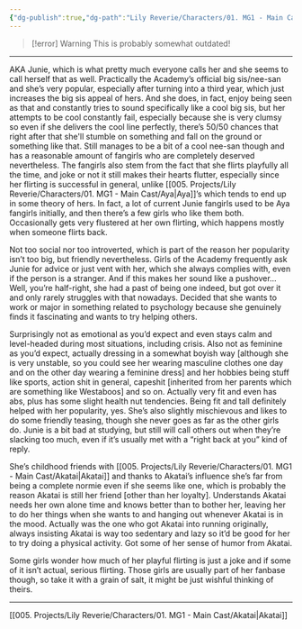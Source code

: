 ```yaml
---
{"dg-publish":true,"dg-path":"Lily Reverie/Characters/01. MG1 - Main Cast/Juniper.md","permalink":"/lily-reverie/characters/01-mg-1-main-cast/juniper/","created":"2024-01-20T03:25:43.124-03:00","updated":"2024-01-20T04:50:06.445-03:00"}
---
```


>[!error] Warning
>This is probably somewhat outdated!

---

AKA Junie, which is what pretty much everyone calls her and she seems to call herself that as well. Practically the Academy’s official big sis/nee-san and she’s very popular, especially after turning into a third year, which just increases the big sis appeal of hers. And she does, in fact, enjoy being seen as that and constantly tries to sound specifically like a cool big sis, but her attempts to be cool constantly fail, especially because she is very clumsy so even if she delivers the cool line perfectly, there’s 50/50 chances that right after that she'll stumble on something and fall on the ground or something like that. Still manages to be a bit of a cool nee-san though and has a reasonable amount of fangirls who are completely deserved nevertheless. The fangirls also stem from the fact that she flirts playfully all the time, and joke or not it still makes their hearts flutter, especially since her flirting is successful in general, unlike [[005. Projects/Lily Reverie/Characters/01. MG1 - Main Cast/Aya\|Aya]]’s which tends to end up in some theory of hers. In fact, a lot of current Junie fangirls used to be Aya fangirls initially, and then there’s a few girls who like them both. Occasionally gets very flustered at her own flirting, which happens mostly when someone flirts back.

Not too social nor too introverted, which is part of the reason her popularity isn’t too big, but friendly nevertheless. Girls of the Academy frequently ask Junie for advice or just vent with her, which she always complies with, even if the person is a stranger. And if this makes her sound like a pushover… Well, you’re half-right, she had a past of being one indeed, but got over it and only rarely struggles with that nowadays. Decided that she wants to work or major in something related to psychology because she genuinely finds it fascinating and wants to try helping others.

Surprisingly not as emotional as you’d expect and even stays calm and level-headed during most situations, including crisis. Also not as feminine as you’d expect, actually dressing in a somewhat boyish way [although she is very unstable, so you could see her wearing masculine clothes one day and on the other day wearing a feminine dress] and her hobbies being stuff like sports, action shit in general, capeshit [inherited from her parents which are something like Westaboos] and so on. Actually very fit and even has abs, plus has some slight health nut tendencies. Being fit and tall definitely helped with her popularity, yes. She’s also slightly mischievous and likes to do some friendly teasing, though she never goes as far as the other girls do. Junie is a bit bad at studying, but still will call others out when they’re slacking too much, even if it’s usually met with a “right back at you” kind of reply.

She’s childhood friends with [[005. Projects/Lily Reverie/Characters/01. MG1 - Main Cast/Akatai\|Akatai]] and thanks to Akatai’s influence she’s far from being a complete normie even if she seems like one, which is probably the reason Akatai is still her friend [other than her loyalty]. Understands Akatai needs her own alone time and knows better than to bother her, leaving her to do her things when she wants to and hanging out whenever Akatai is in the mood. Actually was the one who got Akatai into running originally, always insisting Akatai is way too sedentary and lazy so it’d be good for her to try doing a physical activity. Got some of her sense of humor from Akatai.

Some girls wonder how much of her playful flirting is just a joke and if some of it isn’t actual, serious flirting. Those girls are usually part of her fanbase though, so take it with a grain of salt, it might be just wishful thinking of theirs.

---
[[005. Projects/Lily Reverie/Characters/01. MG1 - Main Cast/Akatai\|Akatai]]